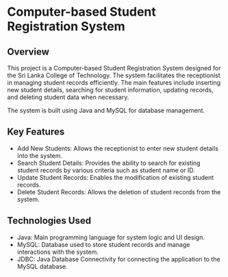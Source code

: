 # Computer-based Student Registration System

## Overview
This project is a Computer-based Student Registration System designed for the Sri Lanka College of Technology. The system facilitates the receptionist in managing student records efficiently. The main features include inserting new student details, searching for student information, updating records, and deleting student data when necessary.

The system is built using Java and MySQL for database management.

## Key Features
- Add New Students: Allows the receptionist to enter new student details into the system.
- Search Student Details: Provides the ability to search for existing student records by various criteria such as student name or ID.
- Update Student Records: Enables the modification of existing student records.
- Delete Student Records: Allows the deletion of student records from the system.

## Technologies Used
- Java: Main programming language for system logic and UI design.
- MySQL: Database used to store student records and manage interactions with the system.
- JDBC: Java Database Connectivity for connecting the application to the MySQL database.

